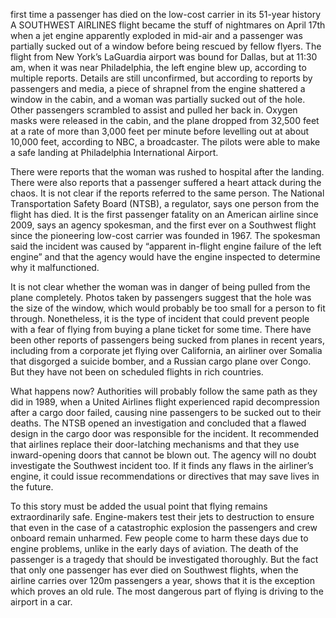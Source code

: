 first time a passenger has died on the low-cost carrier in its 51-year history
A SOUTHWEST AIRLINES flight became the stuff of nightmares on April 17th when a jet engine apparently exploded in mid-air and a passenger was partially sucked out of a window before being rescued by fellow flyers. The flight from New York’s LaGuardia airport was bound for Dallas, but at 11:30 am, when it was near Philadelphia, the left engine blew up, according to multiple reports. Details are still unconfirmed, but according to reports by passengers and media, a piece of shrapnel from the engine shattered a window in the cabin, and a woman was partially sucked out of the hole. Other passengers scrambled to assist and pulled her back in. Oxygen masks were released in the cabin, and the plane dropped from 32,500 feet at a rate of more than 3,000 feet per minute before levelling out at about 10,000 feet, according to NBC, a broadcaster. The pilots were able to make a safe landing at Philadelphia International Airport.

There were reports that the woman was rushed to hospital after the landing. There were also reports that a passenger suffered a heart attack during the chaos. It is not clear if the reports referred to the same person. The National Transportation Safety Board (NTSB), a regulator, says one person from the flight has died. It is the first passenger fatality on an American airline since 2009, says an agency spokesman, and the first ever on a Southwest flight since the pioneering low-cost carrier was founded in 1967. The spokesman said the incident was caused by “apparent in-flight engine failure of the left engine” and that the agency would have the engine inspected to determine why it malfunctioned.

It is not clear whether the woman was in danger of being pulled from the plane completely. Photos taken by passengers suggest that the hole was the size of the window, which would probably be too small for a person to fit through. Nonetheless, it is the type of incident that could prevent people with a fear of flying from buying a plane ticket for some time. There have been other reports of passengers being sucked from planes in recent years, including from a corporate jet flying over California, an airliner over Somalia that disgorged a suicide bomber, and a Russian cargo plane over Congo. But they have not been on scheduled flights in rich countries.

What happens now? Authorities will probably follow the same path as they did in 1989, when a United Airlines flight experienced rapid decompression after a cargo door failed, causing nine passengers to be sucked out to their deaths. The NTSB opened an investigation and concluded that a flawed design in the cargo door was responsible for the incident. It recommended that airlines replace their door-latching mechanisms and that they use inward-opening doors that cannot be blown out. The agency will no doubt investigate the Southwest incident too. If it finds any flaws in the airliner’s engine, it could issue recommendations or directives that may save lives in the future.

To this story must be added the usual point that flying remains extraordinarily safe. Engine-makers test their jets to destruction to ensure that even in the case of a catastrophic explosion the passengers and crew onboard remain unharmed. Few people come to harm these days due to engine problems, unlike in the early days of aviation. The death of the passenger is a tragedy that should be investigated thoroughly. But the fact that only one passenger has ever died on Southwest flights, when the airline carries over 120m passengers a year, shows that it is the exception which proves an old rule. The most dangerous part of flying is driving to the airport in a car.
